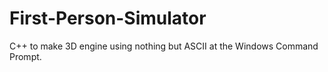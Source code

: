 # First-Person-Simulator
C++ to make 3D engine using nothing but ASCII at the Windows Command Prompt.
